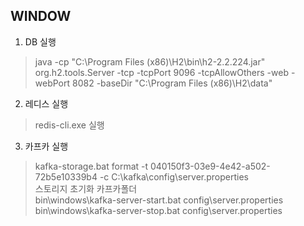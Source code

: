 ## WINDOW

1. DB 실행
> java -cp "C:\Program Files (x86)\H2\bin\h2-2.2.224.jar" org.h2.tools.Server -tcp -tcpPort 9096 -tcpAllowOthers -web -webPort 8082 -baseDir "C:\Program Files (x86)\H2\data"
2. 레디스 실행
> redis-cli.exe 실행
3. 카프카 실행
> kafka-storage.bat format -t 040150f3-03e9-4e42-a502-72b5e10339b4 -c C:\kafka\config\server.properties \
> 스토리지 초기화 카프카폴더 \
> bin\windows\kafka-server-start.bat config\server.properties
> bin\windows\kafka-server-stop.bat config\server.properties
